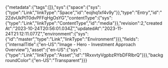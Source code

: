 {"metadata":{"tags":[]},"sys":{"space":{"sys":{"type":"Link","linkType":"Space","id":"eojhq1xf4v9y"}},"type":"Entry","id":"2ZdvUkPtT0dvPFFqHgOsYG","contentType":{"sys":{"type":"Link","linkType":"ContentType","id":"media"}},"revision":2,"createdAt":"2023-10-24T20:56:01.034Z","updatedAt":"2023-11-24T21:12:11.077Z","environment":{"sys":{"id":"master","type":"Link","linkType":"Environment"}}},"fields":{"internalTitle":{"en-US":"Image - Hero - Investment Approach Overview"},"asset":{"en-US":{"sys":{"type":"Link","linkType":"Asset","id":"1RxxvtyVgpbzRYbDFRlbrQ"}}},"backgroundColor":{"en-US":"Transparent"}}}
